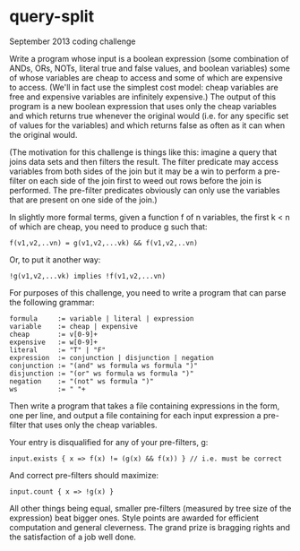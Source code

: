query-split
===========

September 2013 coding challenge

Write a program whose input is a boolean expression (some combination of ANDs, ORs, NOTs, literal true and false values, and boolean variables) some of whose variables are cheap to access and some of which are expensive to access. (We'll in fact use the simplest cost model: cheap variables are free and expensive variables are infinitely expensive.) The output of this program is a new boolean expression that uses only the cheap variables and which returns true whenever the original would (i.e. for any specific set of values for the variables) and which returns false as often as it can when the original would.

(The motivation for this challenge is things like this: imagine a query that joins data sets and then filters the result. The filter predicate may access variables from both sides of the join but it may be a win to perform a pre-filter on each side of the join first to weed out rows before the join is performed. The pre-filter predicates obviously can only use the variables that are present on one side of the join.)

In slightly more formal terms, given a function f of n variables, the first k < n of which are cheap, you need to produce g such that:

    f(v1,v2,..vn) = g(v1,v2,...vk) && f(v1,v2,..vn)

Or, to put it another way:

    !g(v1,v2,...vk) implies !f(v1,v2,...vn)

For purposes of this challenge, you need to write a program that can parse the following grammar:

    formula     := variable | literal | expression
    variable    := cheap | expensive
    cheap       := v[0-9]+
    expensive   := w[0-9]+
    literal     := "T" | "F"
    expression  := conjunction | disjunction | negation
    conjunction := "(and" ws formula ws formula ")"
    disjunction := "(or" ws formula ws formula ")"
    negation    := "(not" ws formula ")"
    ws          := " "+

Then write a program that takes a file containing expressions in the form, one per line, and output a file containing for each input expression a pre-filter that uses only the cheap variables.

Your entry is disqualified for any of your pre-filters, g:

    input.exists { x => f(x) != (g(x) && f(x)) } // i.e. must be correct

And correct pre-filters should maximize:

    input.count { x => !g(x) }

All other things being equal, smaller pre-filters (measured by tree size of the expression) beat bigger ones. Style points are awarded for efficient computation and general cleverness. The grand prize is bragging rights and the satisfaction of a job well done.
